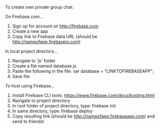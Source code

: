 To create own private group chat:

On Firebase.com...
1. Sign up for account on http://firebase.com
2. Create a new app
3. Copy link to Firebase data URL (should be http://nameofapp.firebaseio.com)


In local project directory...
1. Navigate to 'js' folder
2. Create a file named database.js
3. Paste the following in the file: 
      var database = "LINKTOFIREBASEAPP";
4. Save file


To host using Firebase...
1. Install Firebase CLI tools: https://www.firebase.com/docs/hosting.html
2. Navigate to project directory
3. In root folder of project directory, type: firebase init
4. In same directory, type: firebase deploy
5. Copy resulting link (should be http://nameofapp.firebaseapp.com) and send to friends!
